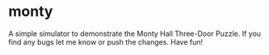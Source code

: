 monty
=====

A simple simulator to demonstrate the Monty Hall Three-Door Puzzle. If you find any bugs let me know or push the changes. Have fun!
